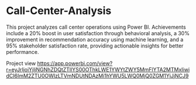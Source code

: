 # Call-Center-Analysis
This project analyzes call center operations using Power BI. Achievements include a 20% boost in user satisfaction through behavioral analysis, a 30% improvement in recommendation accuracy using machine learning, and a 95% stakeholder satisfaction rate, providing actionable insights for better performance.

Project view
https://app.powerbi.com/view?r=eyJrIjoiYjljNGNhZDQtZTllYS00OThkLWE1YWYtZWY5MmFlYTA2MTMxIiwidCI6ImM2ZTU0OWIzLTVmNDUtNDAzMi1hYWU5LWQ0MjQ0ZGM1YjJjNCJ9
